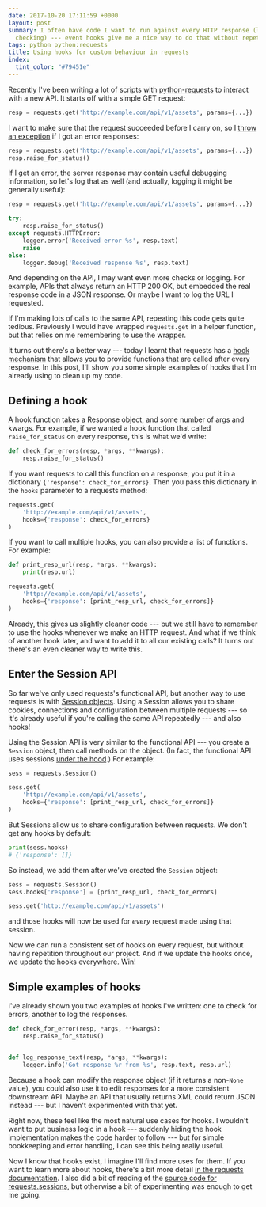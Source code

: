 ```yaml
---
date: 2017-10-20 17:11:59 +0000
layout: post
summary: I often have code I want to run against every HTTP response (logging, error
  checking) --- event hooks give me a nice way to do that without repetition.
tags: python python:requests
title: Using hooks for custom behaviour in requests
index:
  tint_color: "#79451e"
---
```


<!-- Index image from https://pixnio.com/objects/screw/wood-screw-hooks-white-metal-steel# -->

Recently I've been writing a lot of scripts with [python-requests][requests] to interact with a new API.
It starts off with a simple GET request:

```python
resp = requests.get('http://example.com/api/v1/assets', params={...})
```

I want to make sure that the request succeeded before I carry on, so I [throw an exception][raise_for_status] if I got an error responses:

```python
resp = requests.get('http://example.com/api/v1/assets', params={...})
resp.raise_for_status()
```

If I get an error, the server response may contain useful debugging information, so let's log that as well (and actually, logging it might be generally useful):

```python
resp = requests.get('http://example.com/api/v1/assets', params={...})

try:
    resp.raise_for_status()
except requests.HTTPError:
    logger.error('Received error %s', resp.text)
    raise
else:
    logger.debug('Received response %s', resp.text)
```

And depending on the API, I may want even more checks or logging.
For example, APIs that always return an HTTP 200 OK, but embedded the real response code in a JSON response.
Or maybe I want to log the URL I requested.

If I'm making lots of calls to the same API, repeating this code gets quite tedious.
Previously I would have wrapped `requests.get` in a helper function, but that relies on me remembering to use the wrapper.

It turns out there's a better way --- today I learnt that requests has a [hook mechanism][hooks] that allows you to provide functions that are called after every response.
In this post, I'll show you some simple examples of hooks that I'm already using to clean up my code.

[requests]: http://docs.python-requests.org/en/master/
[raise_for_status]: http://docs.python-requests.org/en/master/api/#requests.Response.raise_for_status
[hooks]: http://docs.python-requests.org/en/master/user/advanced/#event-hooks

## Defining a hook

A hook function takes a Response object, and some number of args and kwargs.
For example, if we wanted a hook function that called `raise_for_status` on every response, this is what we'd write:

```python
def check_for_errors(resp, *args, **kwargs):
    resp.raise_for_status()
```

If you want requests to call this function on a response, you put it in a dictionary `{'response': check_for_errors}`.
Then you pass this dictionary in the `hooks` parameter to a requests method:

```python
requests.get(
    'http://example.com/api/v1/assets',
    hooks={'response': check_for_errors}
)
```

If you want to call multiple hooks, you can also provide a list of functions.
For example:

```python
def print_resp_url(resp, *args, **kwargs):
    print(resp.url)

requests.get(
    'http://example.com/api/v1/assets',
    hooks={'response': [print_resp_url, check_for_errors]}
)
```

Already, this gives us slightly cleaner code --- but we still have to remember to use the hooks whenever we make an HTTP request.
And what if we think of another hook later, and want to add it to all our existing calls?
It turns out there's an even cleaner way to write this.

## Enter the Session API

So far we've only used requests's functional API, but another way to use requests is with [Session objects][sessions].
Using a Session allows you to share cookies, connections and configuration between multiple requests --- so it's already useful if you're calling the same API repeatedly --- and also hooks!

Using the Session API is very similar to the functional API --- you create a `Session` object, then call methods on the object.
(In fact, the functional API uses sessions [under the hood][hood].)
For example:

```python
sess = requests.Session()

sess.get(
    'http://example.com/api/v1/assets',
    hooks={'response': [print_resp_url, check_for_errors]}
)
```

But Sessions allow us to share configuration between requests.
We don't get any hooks by default:

```python
print(sess.hooks)
# {'response': []}
```

So instead, we add them after we've created the `Session` object:

```python
sess = requests.Session()
sess.hooks['response'] = [print_resp_url, check_for_errors]

sess.get('http://example.com/api/v1/assets')
```

and those hooks will now be used for *every* request made using that session.

Now we can run a consistent set of hooks on every request, but without having repetition throughout our project.
And if we update the hooks once, we update the hooks everywhere.
Win!

[sessions]: http://docs.python-requests.org/en/master/user/advanced/#session-objects
[hood]: https://github.com/requests/requests/blob/22d12b0501fa633b80bcda303a718696e408ebfb/requests/api.py#L57-L58

## Simple examples of hooks

I've already shown you two examples of hooks I've written: one to check for errors, another to log the responses.

```python
def check_for_error(resp, *args, **kwargs):
    resp.raise_for_status()


def log_response_text(resp, *args, **kwargs):
    logger.info('Got response %r from %s', resp.text, resp.url)
```

Because a hook can modify the response object (if it returns a non-`None` value), you could also use it to edit responses for a more consistent downstream API.
Maybe an API that usually returns XML could return JSON instead --- but I haven't experimented with that yet.

Right now, these feel like the most natural use cases for hooks.
I wouldn't want to put business logic in a hook --- suddenly hiding the hook implementation makes the code harder to follow --- but for simple bookkeeping and error handling, I can see this being really useful.

Now I know that hooks exist, I imagine I'll find more uses for them.
If you want to learn more about hooks, there's a bit more detail [in the requests documentation][docs].
I also did a bit of reading of the [source code for requests.sessions][src], but otherwise a bit of experimenting was enough to get me going.

[docs]: http://docs.python-requests.org/en/master/user/advanced/#event-hooks
[src]: http://docs.python-requests.org/en/master/_modules/requests/sessions/?highlight=hooks

<!-- ## Other hook points?

In early versions of requests, you could also fire hooks before the Request object was sent --- `pre_request` and `pre_send` hooks, for example.
These all got removed [in version 1.0][v1], and haven't come back.

[v1]: http://docs.python-requests.org/en/latest/community/updates/#id71 -->